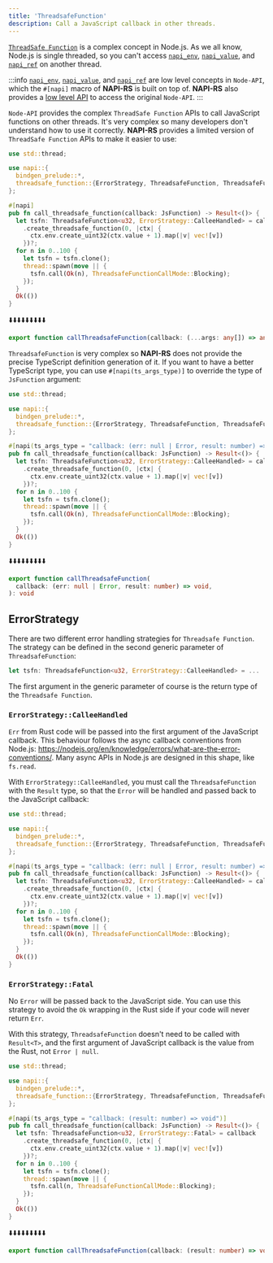 ```yaml
---
title: 'ThreadsafeFunction'
description: Call a JavaScript callback in other threads.
---
```


[`ThreadSafe Function`](https://nodejs.org/api/n-api.html#asynchronous-thread-safe-function-calls) is a complex concept in Node.js. As we all know, Node.js is single threaded, so you can't access [`napi_env`](https://nodejs.org/api/n-api.html#napi_env), [`napi_value`](https://nodejs.org/api/n-api.html#napi_value), and [`napi_ref`](https://nodejs.org/api/n-api.html#napi_ref) on another thread.

:::info
[`napi_env`](https://nodejs.org/api/n-api.html#napi_env), [`napi_value`](https://nodejs.org/api/n-api.html#napi_value), and [`napi_ref`](https://nodejs.org/api/n-api.html#napi_ref) are low level concepts in `Node-API`, which the `#[napi]` macro of **NAPI-RS** is built on top of. **NAPI-RS** also provides a [low level API](../compat-mode/concepts/env) to access the original `Node-API`.
:::

`Node-API` provides the complex `ThreadSafe Function` APIs to call JavaScript functions on other threads. It's very complex so many developers don't understand how to use it correctly. **NAPI-RS** provides a limited version of `ThreadSafe Function` APIs to make it easier to use:

```rust {10} title=lib.rs
use std::thread;

use napi::{
  bindgen_prelude::*,
  threadsafe_function::{ErrorStrategy, ThreadsafeFunction, ThreadsafeFunctionCallMode},
};

#[napi]
pub fn call_threadsafe_function(callback: JsFunction) -> Result<()> {
  let tsfn: ThreadsafeFunction<u32, ErrorStrategy::CalleeHandled> = callback
    .create_threadsafe_function(0, |ctx| {
      ctx.env.create_uint32(ctx.value + 1).map(|v| vec![v])
    })?;
  for n in 0..100 {
    let tsfn = tsfn.clone();
    thread::spawn(move || {
      tsfn.call(Ok(n), ThreadsafeFunctionCallMode::Blocking);
    });
  }
  Ok(())
}
```

⬇️⬇️⬇️⬇️⬇️⬇️⬇️⬇️⬇️

```ts title=index.d.ts
export function callThreadsafeFunction(callback: (...args: any[]) => any): void
```

`ThreadsafeFunction` is very complex so **NAPI-RS** does not provide the precise TypeScript definition generation of it. If you want to have a better TypeScript type, you can use `#[napi(ts_args_type)]` to override the type of `JsFunction` argument:

```rust {8} title=lib.rs
use std::thread;

use napi::{
  bindgen_prelude::*,
  threadsafe_function::{ErrorStrategy, ThreadsafeFunction, ThreadsafeFunctionCallMode},
};

#[napi(ts_args_type = "callback: (err: null | Error, result: number) => void")]
pub fn call_threadsafe_function(callback: JsFunction) -> Result<()> {
  let tsfn: ThreadsafeFunction<u32, ErrorStrategy::CalleeHandled> = callback
    .create_threadsafe_function(0, |ctx| {
      ctx.env.create_uint32(ctx.value + 1).map(|v| vec![v])
    })?;
  for n in 0..100 {
    let tsfn = tsfn.clone();
    thread::spawn(move || {
      tsfn.call(Ok(n), ThreadsafeFunctionCallMode::Blocking);
    });
  }
  Ok(())
}
```

⬇️⬇️⬇️⬇️⬇️⬇️⬇️⬇️⬇️

```ts title=index.d.ts
export function callThreadsafeFunction(
  callback: (err: null | Error, result: number) => void,
): void
```

## ErrorStrategy

There are two different error handling strategies for `Threadsafe Function`. The strategy can be defined in the second generic parameter of `ThreadsafeFunction`:

```rust title=lib.rs
let tsfn: ThreadsafeFunction<u32, ErrorStrategy::CalleeHandled> = ...
```

The first argument in the generic parameter of course is the return type of the `Threadsafe Function`.

### `ErrorStrategy::CalleeHandled`

`Err` from Rust code will be passed into the first argument of the JavaScript callback. This behaviour follows the async callback conventions from Node.js: https://nodejs.org/en/knowledge/errors/what-are-the-error-conventions/. Many async APIs in Node.js are designed in this shape, like `fs.read`.

With `ErrorStrategy::CalleeHandled`, you must call the `ThreadsafeFunction` with the `Result` type, so that the `Error` will be handled and passed back to the JavaScript callback:

```rust {17} title=lib.rs
use std::thread;

use napi::{
  bindgen_prelude::*,
  threadsafe_function::{ErrorStrategy, ThreadsafeFunction, ThreadsafeFunctionCallMode},
};

#[napi(ts_args_type = "callback: (err: null | Error, result: number) => void")]
pub fn call_threadsafe_function(callback: JsFunction) -> Result<()> {
  let tsfn: ThreadsafeFunction<u32, ErrorStrategy::CalleeHandled> = callback
    .create_threadsafe_function(0, |ctx| {
      ctx.env.create_uint32(ctx.value + 1).map(|v| vec![v])
    })?;
  for n in 0..100 {
    let tsfn = tsfn.clone();
    thread::spawn(move || {
      tsfn.call(Ok(n), ThreadsafeFunctionCallMode::Blocking);
    });
  }
  Ok(())
}
```

### `ErrorStrategy::Fatal`

No `Error` will be passed back to the JavaScript side. You can use this strategy to avoid the `Ok` wrapping in the Rust side if your code will never return `Err`.

With this strategy, `ThreadsafeFunction` doesn't need to be called with `Result<T>`, and the first argument of JavaScript callback is the value from the Rust, not `Error | null`.

```rust {17} title=lib.rs
use std::thread;

use napi::{
  bindgen_prelude::*,
  threadsafe_function::{ErrorStrategy, ThreadsafeFunction, ThreadsafeFunctionCallMode},
};

#[napi(ts_args_type = "callback: (result: number) => void")]
pub fn call_threadsafe_function(callback: JsFunction) -> Result<()> {
  let tsfn: ThreadsafeFunction<u32, ErrorStrategy::Fatal> = callback
    .create_threadsafe_function(0, |ctx| {
      ctx.env.create_uint32(ctx.value + 1).map(|v| vec![v])
    })?;
  for n in 0..100 {
    let tsfn = tsfn.clone();
    thread::spawn(move || {
      tsfn.call(n, ThreadsafeFunctionCallMode::Blocking);
    });
  }
  Ok(())
}
```

⬇️⬇️⬇️⬇️⬇️⬇️⬇️⬇️⬇️

```ts {2} title=index.d.ts
export function callThreadsafeFunction(callback: (result: number) => void): void
```
